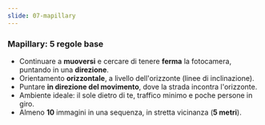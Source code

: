 ```yaml
---
slide: 07-mapillary
---
```


### Mapillary: 5 regole base

- Continuare a **muoversi** e cercare di tenere **ferma** la fotocamera, puntando in una **direzione**.
- Orientamento **orizzontale**, a livello dell'orizzonte (linee di inclinazione).
- Puntare **in direzione del movimento**, dove la strada incontra l'orizzonte.
- Ambiente ideale: il sole dietro di te, traffico minimo e poche persone in giro.
- Almeno **10** immagini in una sequenza, in stretta vicinanza (**5 metri**).
